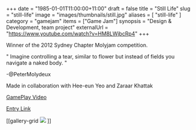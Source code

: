 +++
date = "1985-01-01T11:00:00+11:00"
draft = false
title = "Still Life"
slug = "still-life"
image = "images/thumbnails/still.jpg"
aliases = [
	"still-life"
]
category = "gamejam"
items = ["Game Jam"]
synopsis = "Design & Development, team project"
externalUrl = "https://www.youtube.com/watch?v=HM8LWjbcRp4"
+++

Winner of the 2012 Sydney Chapter Molyjam competition.

" Imagine controlling a tear, similar to flower but instead of fields you navigate a naked body. "

-@PeterMolydeux

Made in collaboration with Hee-eun Yeo and Zaraar Khattak
          
[GamePlay Video](https://www.youtube.com/watch?v=HM8LWjbcRp4)

[Entry Link](http://archive.molyjam.com/display.php?GameID=12)

[[gallery-grid
![](http://oddgoo.io.s3.amazonaws.com/covers/stillLife_1.jpg)
]]




